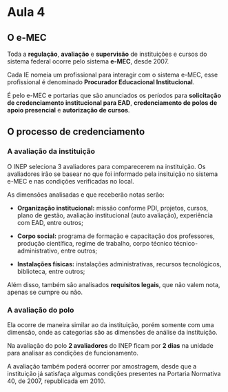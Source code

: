 # Aula 4

## O e-MEC

Toda a **regulação**, **avaliação** e **supervisão** de instituições e cursos do sistema federal ocorre pelo sistema **e-MEC**, desde 2007.

Cada IE nomeia um profissional para interagir com o sistema e-MEC, esse profissional é denominado **Procurador Educacional Institucional**.

É pelo e-MEC e portarias que são anunciados os períodos para **solicitação de credenciamento institucional para EAD**, **credenciamento de polos de apoio presencial** e **autorização de cursos**.

## O processo de credenciamento

### A avaliação da instituição

O INEP seleciona 3 avaliadores para comparecerem na instituição. Os avaliadores irão se basear no que foi informado pela insituição no sistema e-MEC e nas condições verificadas no local.

As dimensões analisadas e que receberão notas serão:

 - **Organização institucional:** missão conforme PDI, projetos, cursos, plano de gestão, avaliação institucional (auto avaliação), experiência com EAD, entre outros;
 
 - **Corpo social:** programa de formação e capacitação dos professores, produção científica, regime de trabalho, corpo técnico técnico-administrativo, entre outros;

 - **Instalações físicas:** instalações administrativas, recursos tecnológicos, biblioteca, entre outros;

Além disso, também são analisados **requisitos legais**, que não valem nota, apenas se cumpre ou não.

### A avaliação do polo

Ela ocorre de maneira similar ao da instituição, porém somente com uma dimensão, onde as categorias são as dimensões de análise da instituição.

Na avaliação do polo **2 avaliadores** do INEP ficam por **2 dias** na unidade para analisar as condições de funcionamento.

A avaliação também poderá ocorrer por amostragem, desde que a instituição já satisfaça algumas condições presentes na Portaria Normativa 40, de 2007, republicada em 2010.